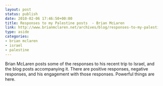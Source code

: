 ```yaml
---
layout: post
status: publish
date: 2010-02-06 17:46:50+00:00
title: Responses to my Palestine posts  - Brian McLaren
link: http://www.brianmclaren.net/archives/blog/responses-to-my-palestine-posts.html
type: aside
categories:
- brian mclaren
- israel
- palestine
---
```


Brian McLaren posts some of the responses to his recent trip to Israel, and the blog posts accompanying it. There are positive responses, negative responses, and his engagement with those responses. Powerful things are here.
